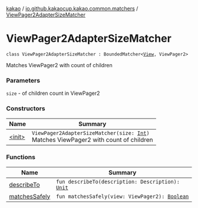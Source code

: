 [kakao](../../index.md) / [io.github.kakaocup.kakao.common.matchers](../index.md) / [ViewPager2AdapterSizeMatcher](./index.md)

# ViewPager2AdapterSizeMatcher

`class ViewPager2AdapterSizeMatcher : BoundedMatcher<`[`View`](https://developer.android.com/reference/android/view/View.html)`, ViewPager2>`

Matches ViewPager2 with count of children

### Parameters

`size` - of children count in ViewPager2

### Constructors

| Name | Summary |
|---|---|
| [&lt;init&gt;](-init-.md) | `ViewPager2AdapterSizeMatcher(size: `[`Int`](https://kotlinlang.org/api/latest/jvm/stdlib/kotlin/-int/index.html)`)`<br>Matches ViewPager2 with count of children |

### Functions

| Name | Summary |
|---|---|
| [describeTo](describe-to.md) | `fun describeTo(description: Description): `[`Unit`](https://kotlinlang.org/api/latest/jvm/stdlib/kotlin/-unit/index.html) |
| [matchesSafely](matches-safely.md) | `fun matchesSafely(view: ViewPager2): `[`Boolean`](https://kotlinlang.org/api/latest/jvm/stdlib/kotlin/-boolean/index.html) |
